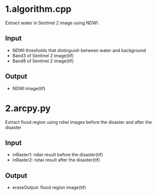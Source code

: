 # 1.algorithm.cpp
Extract water in Sentinel 2 image using NDWI.
## Input
- NDWI thresholds that distinguish between water and background
- Band3 of Sentinel 2 image(tif)
- Band8 of Sentinel 2 image(tif)
## Output
- NDWI image(tif)

# 2.arcpy.py
Extract flood region using ndwi images before the disaster and after the disaster   
## Input
- inRaster1: ndwi result before the disaster(tif)
- inRaster2: ndwi result after the disaster(tif)
## Output
- eraseOutput: flood region image(tif)
